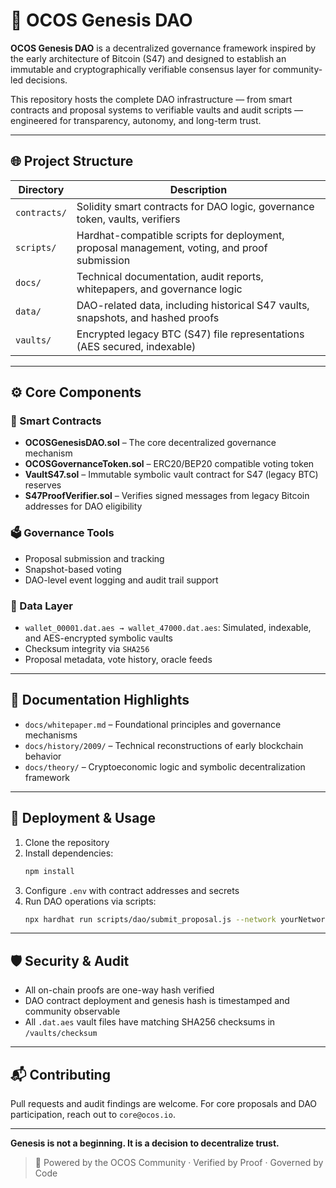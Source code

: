 # 🧬 OCOS Genesis DAO

**OCOS Genesis DAO** is a decentralized governance framework inspired by the early architecture of Bitcoin (S47) and designed to establish an immutable and cryptographically verifiable consensus layer for community-led decisions.

This repository hosts the complete DAO infrastructure — from smart contracts and proposal systems to verifiable vaults and audit scripts — engineered for transparency, autonomy, and long-term trust.

---

## 🌐 Project Structure

| Directory | Description |
|-----------|-------------|
| `contracts/` | Solidity smart contracts for DAO logic, governance token, vaults, verifiers |
| `scripts/` | Hardhat-compatible scripts for deployment, proposal management, voting, and proof submission |
| `docs/` | Technical documentation, audit reports, whitepapers, and governance logic |
| `data/` | DAO-related data, including historical S47 vaults, snapshots, and hashed proofs |
| `vaults/` | Encrypted legacy BTC (S47) file representations (AES secured, indexable) |

---

## ⚙️ Core Components

### 🔐 Smart Contracts
- **OCOSGenesisDAO.sol** – The core decentralized governance mechanism
- **OCOSGovernanceToken.sol** – ERC20/BEP20 compatible voting token
- **VaultS47.sol** – Immutable symbolic vault contract for S47 (legacy BTC) reserves
- **S47ProofVerifier.sol** – Verifies signed messages from legacy Bitcoin addresses for DAO eligibility

### 🗳️ Governance Tools
- Proposal submission and tracking
- Snapshot-based voting
- DAO-level event logging and audit trail support

### 🔁 Data Layer
- `wallet_00001.dat.aes → wallet_47000.dat.aes`: Simulated, indexable, and AES-encrypted symbolic vaults
- Checksum integrity via `SHA256`
- Proposal metadata, vote history, oracle feeds

---

## 📖 Documentation Highlights
- `docs/whitepaper.md` – Foundational principles and governance mechanisms
- `docs/history/2009/` – Technical reconstructions of early blockchain behavior
- `docs/theory/` – Cryptoeconomic logic and symbolic decentralization framework

---

## 🚀 Deployment & Usage
1. Clone the repository
2. Install dependencies:
   ```bash
   npm install
   ```
3. Configure `.env` with contract addresses and secrets
4. Run DAO operations via scripts:
   ```bash
   npx hardhat run scripts/dao/submit_proposal.js --network yourNetwork
   ```

---

## 🛡️ Security & Audit
- All on-chain proofs are one-way hash verified
- DAO contract deployment and genesis hash is timestamped and community observable
- All `.dat.aes` vault files have matching SHA256 checksums in `/vaults/checksum`

---

## 📬 Contributing
Pull requests and audit findings are welcome.
For core proposals and DAO participation, reach out to `core@ocos.io`.

---

**Genesis is not a beginning. It is a decision to decentralize trust.**

> 🧱 Powered by the OCOS Community · Verified by Proof · Governed by Code
